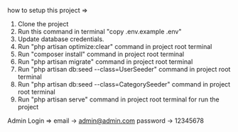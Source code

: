 how to setup this project => 
1. Clone the project
2. Run this command in terminal "copy .env.example .env"
3. Update database credentials.
4. Run "php artisan optimize:clear" command in project root terminal
5. Run "composer install" command in project root terminal
6. Run "php artisan migrate" command in project root terminal
8. Run "php artisan db:seed --class=UserSeeder" command in project root terminal
9. Run "php artisan db:seed --class=CategorySeeder" command in project root terminal
10. Run "php artisan serve" command in project root terminal for run the project

Admin Login =>
email -> admin@admin.com
password -> 12345678
